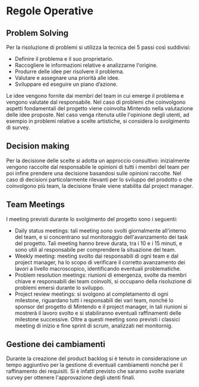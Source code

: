 <!--^-->

# Regole Operative

## Problem Solving
 Per la risoluzione di problemi si utilizza la tecnica dei 5 passi così suddivisi:
- Definire il problema e il suo proprietario.
- Raccogliere le informazioni relative e analizzarne l'origine.
- Produrre delle idee per risolvere il problema.
- Valutare e assegnare una priorità alle idee.
-  Sviluppare ed eseguire un piano d’azione.

Le idee vengono fornite dai membri del team in cui emerge il problema e vengono valutate dal responsabile. Nel caso di problemi che coinvolgono aspetti fondamentali del progetto viene coinvolta Mintendo nella valutazione delle idee proposte. Nel caso venga ritenuta utile l'opinione degli utenti, ad esempio in problemi relative a scelte artistiche, si considera lo svolgimento di survey. 

## Decision making
Per la decisione delle scelte si adotta un approccio consultivo: inizialmente vengono raccolte dal responsabile le opinioni di tutti i membri del team per poi infine prendere una decisione basandosi sulle opinioni raccolte.
Nel caso di decisioni particolarmente rilevanti per lo sviluppo del prodotto o che coinvolgono più team, la decisione finale viene stabilita dal project manager.  

## Team Meetings

I meeting previsti durante lo svolgimento del progetto sono i seguenti:
- Daily status meetings: tali meeting sono svolti giornalmente all'interno del team, e si concentrano sul monitoraggio dell'avanzamento dei task del progetto. Tali meeting hanno breve durata, tra i 10 e i 15 minuti, e sono utili al responsabile per comprendere la situazione del team.
- Weekly meeting: meeting svolto dai responsabili di ogni team e dal project manager, ha lo scopo di verificare il corretto avanzamento dei lavori a livello macroscopico, identificando eventuali problematiche.
- Problem resolution meetings: riunioni di emergenza, svolte da membri chiave e responsabili dei team coinvolti, si occupano della risoluzione di problemi emersi durante lo sviluppo.
- Project review meetings: si svolgono al completamento di ogni milestone, riguardano tutti i responsabili dei vari team, nonché lo sponsor del progetto di Mintendo e il project manager, in tali riunioni si mostrerà il lavoro svolto e si stabiliranno eventuali raffinamenti delle milestone successive.
Oltre a questi meeting sono previsti i classici meeting di inizio e fine sprint di scrum, analizzati nel monitornig.



## Gestione dei cambiamenti

Durante la creazione del product backlog si è tenuto in considerazione un tempo aggiuntivo per la gestione di eventuali cambiamenti nonché per il raffinamento dei requisiti. Si è infatti previsto che saranno svolte svariate survey per ottenere l'approvazione degli utenti finali.

